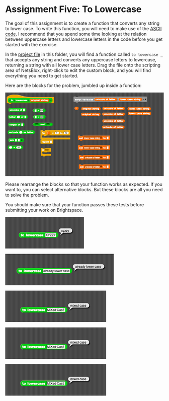 # Assignment Five: To Lowercase

The goal of this assignment is to create a function that converts any string to lower case. To write this function, you will need to make use of the [ASCII code](https://www.ascii-code.com/). I recommend that you spend some time looking at the relation between uppercase letters and lowercase letters in the code before you get started with the exercise.

In the [project file](to-lower-case.xml) in this folder, you will find a function called `to lowercase _` that accepts any string and converts any uppercase letters to lowercase, returning a string with all lower case letters. Drag the file onto the scripting area of NetsBlox, right-click to edit the custom block, and you will find everything you need to get started.

Here are the blocks for the problem, jumbled up inside a function:

![Parsons problem blocks](parsons-assignment-five.png)

Please rearrange the blocks so that your function works as expected. If you want to, you can select alternative blocks. But these blocks are all you need to solve the problem.

You should make sure that your function passes these tests before submitting your work on Brightspace.

![Test 1](test-1.png)

![Test 2](test-2.png)

![Test 3](test-3.png)

![Test 4](test-3.png)

![Test 5](test-3.png)
